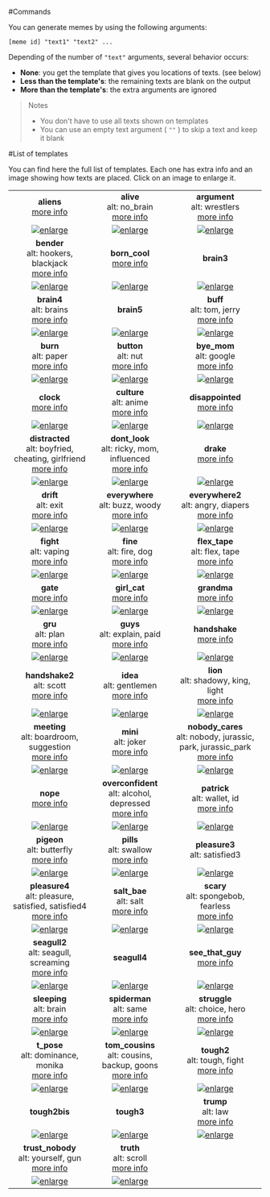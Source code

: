 #Commands

You can generate memes by using the following arguments:

```
[meme id] "text1" "text2" ...
```

Depending of the number of `"text"` arguments, several behavior occurs:
* **None**: you get the template that gives you locations of texts. (see below)
* **Less than the template's**: the remaining texts are blank on the output
* **More than the template's**: the extra arguments are ignored

> Notes
> * You don't have to use all texts shown on templates
> * You can use an empty text argument ( `""` ) to skip a text and keep it blank

#List of templates

You can find here the full list of templates.
Each one has extra info and an image showing how texts are placed.
Click on an image to enlarge it.


<!--START-->
||||
|:---:|:---:|:---:|
|**aliens**<br><a href='https://knowyourmeme.com/memes/ancient-aliens' target='_blank'>more info</a>|**alive**<br>alt: no_brain<br><a href='https://knowyourmeme.com/memes/oh-fuck-i-forgot-to-give-you-a-brain' target='_blank'>more info</a>|**argument**<br>alt: wrestlers<br><a href='https://knowyourmeme.com/memes/american-chopper-argument' target='_blank'>more info</a>|
|<a href='./templates/aliens.jpg' target='_blank'><img alt='enlarge' src='./preview/aliens.jpg'/></a>|<a href='./templates/alive.jpg' target='_blank'><img alt='enlarge' src='./preview/alive.jpg'/></a>|<a href='./templates/argument.jpg' target='_blank'><img alt='enlarge' src='./preview/argument.jpg'/></a>|
|**bender**<br>alt: hookers, blackjack<br><a href='https://knowyourmeme.com/memes/im-going-to-build-my-own-theme-park-with-blackjack-and-hookers' target='_blank'>more info</a>|**born_cool**<br><a href='https://knowyourmeme.com/memes/nobody-is-born-cool' target='_blank'>more info</a>|**brain3**|
|<a href='./templates/bender.jpg' target='_blank'><img alt='enlarge' src='./preview/bender.jpg'/></a>|<a href='./templates/born_cool.jpg' target='_blank'><img alt='enlarge' src='./preview/born_cool.jpg'/></a>|<a href='./templates/brain3.jpg' target='_blank'><img alt='enlarge' src='./preview/brain3.jpg'/></a>|
|**brain4**<br>alt: brains<br><a href='https://knowyourmeme.com/memes/galaxy-brain' target='_blank'>more info</a>|**brain5**|**buff**<br>alt: tom, jerry<br><a href='https://knowyourmeme.com/memes/buff-tom' target='_blank'>more info</a>|
|<a href='./templates/brain4.jpg' target='_blank'><img alt='enlarge' src='./preview/brain4.jpg'/></a>|<a href='./templates/brain5.jpg' target='_blank'><img alt='enlarge' src='./preview/brain5.jpg'/></a>|<a href='./templates/buff.jpg' target='_blank'><img alt='enlarge' src='./preview/buff.jpg'/></a>|
|**burn**<br>alt: paper<br><a href='https://knowyourmeme.com/photos/1379947-spongebob-squarepants' target='_blank'>more info</a>|**button**<br>alt: nut<br><a href='https://knowyourmeme.com/memes/nut-button' target='_blank'>more info</a>|**bye_mom**<br>alt: google<br><a href='https://knowyourmeme.com/memes/ok-bye-mom' target='_blank'>more info</a>|
|<a href='./templates/burn.jpg' target='_blank'><img alt='enlarge' src='./preview/burn.jpg'/></a>|<a href='./templates/button.jpg' target='_blank'><img alt='enlarge' src='./preview/button.jpg'/></a>|<a href='./templates/bye_mom.jpg' target='_blank'><img alt='enlarge' src='./preview/bye_mom.jpg'/></a>|
|**clock**<br><a href='https://knowyourmeme.com/memes/squidwards-clock-closet' target='_blank'>more info</a>|**culture**<br>alt: anime<br><a href='https://knowyourmeme.com/memes/ah-i-see-youre-a-man-of-culture-as-well' target='_blank'>more info</a>|**disappointed**<br><a href='https://knowyourmeme.com/memes/disappointed-black-guy' target='_blank'>more info</a>|
|<a href='./templates/clock.jpg' target='_blank'><img alt='enlarge' src='./preview/clock.jpg'/></a>|<a href='./templates/culture.jpg' target='_blank'><img alt='enlarge' src='./preview/culture.jpg'/></a>|<a href='./templates/disappointed.jpg' target='_blank'><img alt='enlarge' src='./preview/disappointed.jpg'/></a>|
|**distracted**<br>alt: boyfried, cheating, girlfriend<br><a href='https://knowyourmeme.com/memes/distracted-boyfriend' target='_blank'>more info</a>|**dont_look**<br>alt: ricky, mom, influenced<br><a href='https://knowyourmeme.com/memes/dont-look-at-them-ricky' target='_blank'>more info</a>|**drake**<br><a href='https://knowyourmeme.com/memes/drakeposting' target='_blank'>more info</a>|
|<a href='./templates/distracted.jpg' target='_blank'><img alt='enlarge' src='./preview/distracted.jpg'/></a>|<a href='./templates/dont_look.jpg' target='_blank'><img alt='enlarge' src='./preview/dont_look.jpg'/></a>|<a href='./templates/drake.jpg' target='_blank'><img alt='enlarge' src='./preview/drake.jpg'/></a>|
|**drift**<br>alt: exit<br><a href='https://knowyourmeme.com/memes/left-exit-12-off-ramp' target='_blank'>more info</a>|**everywhere**<br>alt: buzz, woody<br><a href='https://knowyourmeme.com/memes/x-x-everywhere' target='_blank'>more info</a>|**everywhere2**<br>alt: angry, diapers<br><a href='https://knowyourmeme.com/memes/how-many-diapers-could-he-possibly-use' target='_blank'>more info</a>|
|<a href='./templates/drift.jpg' target='_blank'><img alt='enlarge' src='./preview/drift.jpg'/></a>|<a href='./templates/everywhere.jpg' target='_blank'><img alt='enlarge' src='./preview/everywhere.jpg'/></a>|<a href='./templates/everywhere2.jpg' target='_blank'><img alt='enlarge' src='./preview/everywhere2.jpg'/></a>|
|**fight**<br>alt: vaping<br><a href='https://knowyourmeme.com/memes/dabbing-dude' target='_blank'>more info</a>|**fine**<br>alt: fire, dog<br><a href='https://knowyourmeme.com/memes/this-is-fine' target='_blank'>more info</a>|**flex_tape**<br>alt: flex, tape<br><a href='https://knowyourmeme.com/memes/flex-tape' target='_blank'>more info</a>|
|<a href='./templates/fight.jpg' target='_blank'><img alt='enlarge' src='./preview/fight.jpg'/></a>|<a href='./templates/fine.jpg' target='_blank'><img alt='enlarge' src='./preview/fine.jpg'/></a>|<a href='./templates/flex_tape.jpg' target='_blank'><img alt='enlarge' src='./preview/flex_tape.jpg'/></a>|
|**gate**<br><a href='https://knowyourmeme.com/memes/open-the-gate' target='_blank'>more info</a>|**girl_cat**<br><a href='https://knowyourmeme.com/memes/woman-yelling-at-a-cat' target='_blank'>more info</a>|**grandma**<br><a href='https://knowyourmeme.com/memes/grandma-finds-the-internet' target='_blank'>more info</a>|
|<a href='./templates/gate.jpg' target='_blank'><img alt='enlarge' src='./preview/gate.jpg'/></a>|<a href='./templates/girl_cat.jpg' target='_blank'><img alt='enlarge' src='./preview/girl_cat.jpg'/></a>|<a href='./templates/grandma.jpg' target='_blank'><img alt='enlarge' src='./preview/grandma.jpg'/></a>|
|**gru**<br>alt: plan<br><a href='https://knowyourmeme.com/memes/grus-plan' target='_blank'>more info</a>|**guys**<br>alt: explain, paid<br><a href='https://knowyourmeme.com/memes/you-guys-are-getting-paid' target='_blank'>more info</a>|**handshake**<br><a href='https://knowyourmeme.com/memes/epic-handshake' target='_blank'>more info</a>|
|<a href='./templates/gru.jpg' target='_blank'><img alt='enlarge' src='./preview/gru.jpg'/></a>|<a href='./templates/guys.jpg' target='_blank'><img alt='enlarge' src='./preview/guys.jpg'/></a>|<a href='./templates/handshake.jpg' target='_blank'><img alt='enlarge' src='./preview/handshake.jpg'/></a>|
|**handshake2**<br>alt: scott<br><a href='https://knowyourmeme.com/memes/young-michael-scott-shaking-ed-trucks-hand' target='_blank'>more info</a>|**idea**<br>alt: gentlemen<br><a href='https://knowyourmeme.com/memes/all-right-gentlemen' target='_blank'>more info</a>|**lion**<br>alt: shadowy, king, light<br><a href='https://knowyourmeme.com/memes/simba-everything-the-light-touches-is' target='_blank'>more info</a>|
|<a href='./templates/handshake2.jpg' target='_blank'><img alt='enlarge' src='./preview/handshake2.jpg'/></a>|<a href='./templates/idea.jpg' target='_blank'><img alt='enlarge' src='./preview/idea.jpg'/></a>|<a href='./templates/lion.jpg' target='_blank'><img alt='enlarge' src='./preview/lion.jpg'/></a>|
|**meeting**<br>alt: boardroom, suggestion<br><a href='https://knowyourmeme.com/memes/boardroom-suggestion' target='_blank'>more info</a>|**mini**<br>alt: joker<br><a href='https://knowyourmeme.com/memes/mini-joker' target='_blank'>more info</a>|**nobody_cares**<br>alt: nobody, jurassic, park, jurassic_park<br><a href='https://knowyourmeme.com/memes/see-nobody-cares' target='_blank'>more info</a>|
|<a href='./templates/meeting.jpg' target='_blank'><img alt='enlarge' src='./preview/meeting.jpg'/></a>|<a href='./templates/mini.jpg' target='_blank'><img alt='enlarge' src='./preview/mini.jpg'/></a>|<a href='./templates/nobody_cares.jpg' target='_blank'><img alt='enlarge' src='./preview/nobody_cares.jpg'/></a>|
|**nope**<br><a href='https://knowyourmeme.com/memes/disappointed-black-guy' target='_blank'>more info</a>|**overconfident**<br>alt: alcohol, depressed<br><a href='https://knowyourmeme.com/memes/overconfident-alcoholic' target='_blank'>more info</a>|**patrick**<br>alt: wallet, id<br><a href='https://knowyourmeme.com/memes/patrick-stars-wallet' target='_blank'>more info</a>|
|<a href='./templates/nope.jpg' target='_blank'><img alt='enlarge' src='./preview/nope.jpg'/></a>|<a href='./templates/overconfident.jpg' target='_blank'><img alt='enlarge' src='./preview/overconfident.jpg'/></a>|<a href='./templates/patrick.jpg' target='_blank'><img alt='enlarge' src='./preview/patrick.jpg'/></a>|
|**pigeon**<br>alt: butterfly<br><a href='https://knowyourmeme.com/memes/is-this-a-pigeon' target='_blank'>more info</a>|**pills**<br>alt: swallow<br><a href='https://knowyourmeme.com/memes/hard-to-swallow-pills' target='_blank'>more info</a>|**pleasure3**<br>alt: satisfied3|
|<a href='./templates/pigeon.jpg' target='_blank'><img alt='enlarge' src='./preview/pigeon.jpg'/></a>|<a href='./templates/pills.jpg' target='_blank'><img alt='enlarge' src='./preview/pills.jpg'/></a>|<a href='./templates/pleasure3.jpg' target='_blank'><img alt='enlarge' src='./preview/pleasure3.jpg'/></a>|
|**pleasure4**<br>alt: pleasure, satisfied, satisfied4<br><a href='https://knowyourmeme.com/memes/vince-mcmahon-reaction' target='_blank'>more info</a>|**salt_bae**<br>alt: salt<br><a href='https://knowyourmeme.com/memes/salt-bae' target='_blank'>more info</a>|**scary**<br>alt: spongebob, fearless<br><a href='https://knowyourmeme.com/memes/spongebob-sees-flying-dutchman' target='_blank'>more info</a>|
|<a href='./templates/pleasure4.jpg' target='_blank'><img alt='enlarge' src='./preview/pleasure4.jpg'/></a>|<a href='./templates/salt_bae.jpg' target='_blank'><img alt='enlarge' src='./preview/salt_bae.jpg'/></a>|<a href='./templates/scary.jpg' target='_blank'><img alt='enlarge' src='./preview/scary.jpg'/></a>|
|**seagull2**<br>alt: seagull, screaming<br><a href='https://knowyourmeme.com/memes/inhaling-seagull' target='_blank'>more info</a>|**seagull4**|**see_that_guy**<br><a href='https://knowyourmeme.com/memes/hey-man-you-see-that-guy-over-there' target='_blank'>more info</a>|
|<a href='./templates/seagull2.jpg' target='_blank'><img alt='enlarge' src='./preview/seagull2.jpg'/></a>|<a href='./templates/seagull4.jpg' target='_blank'><img alt='enlarge' src='./preview/seagull4.jpg'/></a>|<a href='./templates/see_that_guy.jpg' target='_blank'><img alt='enlarge' src='./preview/see_that_guy.jpg'/></a>|
|**sleeping**<br>alt: brain<br><a href='https://knowyourmeme.com/memes/are-you-going-to-sleep' target='_blank'>more info</a>|**spiderman**<br>alt: same<br><a href='https://knowyourmeme.com/memes/spider-man-pointing-at-spider-man' target='_blank'>more info</a>|**struggle**<br>alt: choice, hero<br><a href='https://knowyourmeme.com/memes/daily-struggle' target='_blank'>more info</a>|
|<a href='./templates/sleeping.jpg' target='_blank'><img alt='enlarge' src='./preview/sleeping.jpg'/></a>|<a href='./templates/spiderman.jpg' target='_blank'><img alt='enlarge' src='./preview/spiderman.jpg'/></a>|<a href='./templates/struggle.jpg' target='_blank'><img alt='enlarge' src='./preview/struggle.jpg'/></a>|
|**t_pose**<br>alt: dominance, monika<br><a href='https://knowyourmeme.com/memes/monika-t-posing-over-sans' target='_blank'>more info</a>|**tom_cousins**<br>alt: cousins, backup, goons<br><a href='https://knowyourmeme.com/memes/tom-and-jerry-hired-goons' target='_blank'>more info</a>|**tough2**<br>alt: tough, fight<br><a href='https://knowyourmeme.com/memes/increasingly-buff-spongebob' target='_blank'>more info</a>|
|<a href='./templates/t_pose.jpg' target='_blank'><img alt='enlarge' src='./preview/t_pose.jpg'/></a>|<a href='./templates/tom_cousins.jpg' target='_blank'><img alt='enlarge' src='./preview/tom_cousins.jpg'/></a>|<a href='./templates/tough2.jpg' target='_blank'><img alt='enlarge' src='./preview/tough2.jpg'/></a>|
|**tough2bis**|**tough3**|**trump**<br>alt: law<br><a href='https://knowyourmeme.com/memes/trumps-first-order-of-business' target='_blank'>more info</a>|
|<a href='./templates/tough2bis.jpg' target='_blank'><img alt='enlarge' src='./preview/tough2bis.jpg'/></a>|<a href='./templates/tough3.jpg' target='_blank'><img alt='enlarge' src='./preview/tough3.jpg'/></a>|<a href='./templates/trump.jpg' target='_blank'><img alt='enlarge' src='./preview/trump.jpg'/></a>|
|**trust_nobody**<br>alt: yourself, gun<br><a href='https://knowyourmeme.com/memes/trust-nobody-not-even-yourself' target='_blank'>more info</a>|**truth**<br>alt: scroll<br><a href='https://knowyourmeme.com/memes/the-scroll-of-truth' target='_blank'>more info</a>|
|<a href='./templates/trust_nobody.jpg' target='_blank'><img alt='enlarge' src='./preview/trust_nobody.jpg'/></a>|<a href='./templates/truth.jpg' target='_blank'><img alt='enlarge' src='./preview/truth.jpg'/></a>||
<!--END-->
